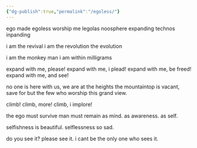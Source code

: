 ```yaml
---
{"dg-publish":true,"permalink":"/egoless/"}
---
```


ego made egoless
worship me
legolas
noosphere
expanding
technos
inpanding

i am the revival
i am the revolution
the evolution

i am
the monkey man
i am 
within milligrams

expand with me, 
please!
expand with me,
i plead!
expand with me,
be freed!
expand with me,
and see!

no one is here with us,
we are at the heights 
the mountaintop is 
vacant, 
save for but the few
who worship
this grand view.

climb!
climb, more!
climb, 
i implore!

the ego must survive
man must remain
as mind.
as awareness.
as self.

selfishness
is beautiful.
selflessness
so sad.

do you see it?
please see it.
i cant be 
the only one
who sees it.